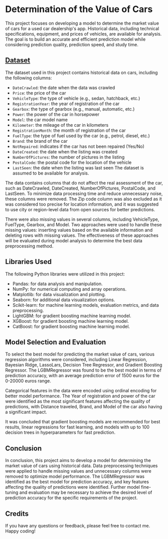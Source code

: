 # Determination of the Value of Cars
This project focuses on developing a model to determine the market value of cars for a used car dealership's app. Historical data, including technical specifications, equipment, and prices of vehicles, are available for analysis. The goal is to build an accurate and efficient prediction model while considering prediction quality, prediction speed, and study time.

## [Dataset](https://drive.google.com/file/d/1-s_BH-zc-pUOJjG8XfRo0cOZehmDOTsU/view?usp=share_link)
The dataset used in this project contains historical data on cars, including the following columns:

- <code>DateCrawled</code>: the date when the data was crawled
- <code>Price</code>: the price of the car
- <code>VehicleType</code>: the type of vehicle (e.g., sedan, hatchback, etc.)
- <code>RegistrationYear</code>: the year of registration of the car
- <code>Gearbox</code>: the type of gearbox (e.g., manual, automatic, etc.)
- <code>Power</code>: the power of the car in horsepower
- <code>Model</code>: the car model name
- <code>Kilometer</code>: the mileage of the car in kilometers
- <code>RegistrationMonth</code>: the month of registration of the car
- <code>FuelType</code>: the type of fuel used by the car (e.g., petrol, diesel, etc.)
- <code>Brand</code>: the brand of the car
- <code>NotRepaired</code>: indicates if the car has not been repaired (Yes/No)
- <code>DateCreated</code>: the date when the listing was created
- <code>NumberOfPictures</code>: the number of pictures in the listing
- <code>PostalCode</code>: the postal code for the location of the vehicle
- <code>LastSeen</code>: the date when the listing was last seen
The dataset is assumed to be available for analysis.

The data contains columns that do not affect the real assessment of the car, such as DateCrawled, DateCreated, NumberOfPictures, PostalCode, and LastSeen. To minimize data processing time and reduce unnecessary noise, these columns were removed. The Zip code column was also excluded as it was considered too precise for location information, and it was suggested to use city or region-level data from open sources for better predictions.

There were also missing values in several columns, including VehicleType, FuelType, Gearbox, and Model. Two approaches were used to handle these missing values: inserting values based on the available information and deleting rows with missing values. The effectiveness of these approaches will be evaluated during model analysis to determine the best data preprocessing method.

## Libraries Used
The following Python libraries were utilized in this project:

- Pandas: for data analysis and manipulation.
- NumPy: for numerical computing and array operations.
- Matplotlib: for data visualization and plotting.
- Seaborn: for additional data visualization options.
- Scikit-learn: for machine learning models, evaluation metrics, and data preprocessing.
- LightGBM: for gradient boosting machine learning model.
- XGBoost: for gradient boosting machine learning model.
- CatBoost: for gradient boosting machine learning model.

## Model Selection and Evaluation
To select the best model for predicting the market value of cars, various regression algorithms were considered, including Linear Regression, Bayesian Ridge, LassoLars, Decision Tree Regressor, and Gradient Boosting Regressor. The LGBMRegressor was found to be the best model in terms of prediction accuracy, with an average prediction error of 1500 euros for the 0-20000 euros range.

Categorical features in the data were encoded using ordinal encoding for better model performance. The Year of registration and power of the car were identified as the most significant features affecting the quality of predictions, with Distance traveled, Brand, and Model of the car also having a significant impact.

It was concluded that gradient boosting models are recommended for best results, linear regressions for fast learning, and models with up to 100 decision trees in hyperparameters for fast prediction.

## Conclusion
In conclusion, this project aims to develop a model for determining the market value of cars using historical data. Data preprocessing techniques were applied to handle missing values and unnecessary columns were removed to optimize model performance. The LGBMRegressor was identified as the best model for prediction accuracy, and key features affecting the quality of predictions were identified. Further model fine-tuning and evaluation may be necessary to achieve the desired level of prediction accuracy for the specific requirements of the project.

## Credits
If you have any questions or feedback, please feel free to contact me. Happy coding!
